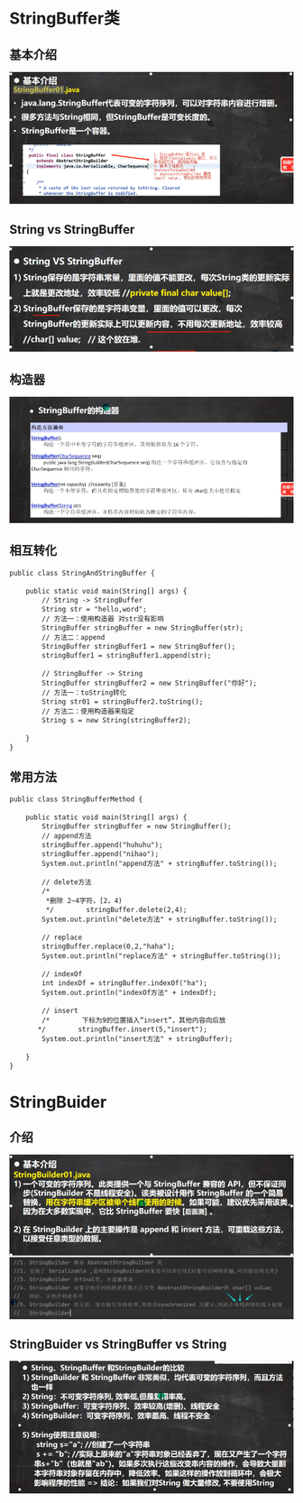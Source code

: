 # StringBuffer类
## 基本介绍
![输入图片说明](/imgs/2024-07-17/WdSoSGeGe3vQH0OO.png)

## String vs StringBuffer
![输入图片说明](/imgs/2024-07-17/QDDkEeOEGxkKYClA.png)

## 构造器
![输入图片说明](/imgs/2024-07-17/yLuLcdtiXWYitTmo.png)

## 相互转化
```
public class StringAndStringBuffer {  
  
    public static void main(String[] args) {  
        // String -> StringBuffer  
        String str = "hello,word";  
        // 方法一：使用构造器 对str没有影响  
        StringBuffer stringBuffer = new StringBuffer(str);  
        // 方法二：append  
        StringBuffer stringBuffer1 = new StringBuffer();  
        stringBuffer1 = stringBuffer1.append(str);  
  
        // StringBuffer -> String  
        StringBuffer stringBuffer2 = new StringBuffer("你好");  
        // 方法一：toString转化  
        String str01 = stringBuffer2.toString();  
        // 方法二：使用构造器来指定  
        String s = new String(stringBuffer2);  
  
    }  
}
```

## 常用方法
```
public class StringBufferMethod {  
  
    public static void main(String[] args) {  
        StringBuffer stringBuffer = new StringBuffer();  
        // append方法  
        stringBuffer.append("huhuhu");  
        stringBuffer.append("nihao");  
        System.out.println("append方法" + stringBuffer.toString());  
  
        // delete方法  
        /*  
         *删除 2~4字符，[2，4)  
         */        stringBuffer.delete(2,4);  
        System.out.println("delete方法" + stringBuffer.toString());  
  
        // replace  
        stringBuffer.replace(0,2,"haha");  
        System.out.println("replace方法" + stringBuffer.toString());  
  
        // indexOf  
        int indexDf = stringBuffer.indexOf("ha");  
        System.out.println("indexOf方法" + indexDf);  
  
        // insert  
        /*        下标为9的位置插入“insert”，其他内容向后放  
       */        stringBuffer.insert(5,"insert");  
        System.out.println("insert方法" + stringBuffer);  
  
    }  
}
```
# StringBuider
## 介绍
![输入图片说明](/imgs/2024-07-17/qIMcwCypMBg6HSoH.png)
![输入图片说明](/imgs/2024-07-17/IfHxkAtcbIN3G58t.png)

## StringBuider vs StringBuffer vs String
![输入图片说明](/imgs/2024-07-17/ufF43zR9jDqX2Jv5.png)



<!--stackedit_data:
eyJoaXN0b3J5IjpbMjk2ODM2MDE1LDE5NjQ3MzY2MTAsLTk0OT
YwMDk1MywtODI2OTc0MDcsLTE1MjQ5ODkyNThdfQ==
-->
